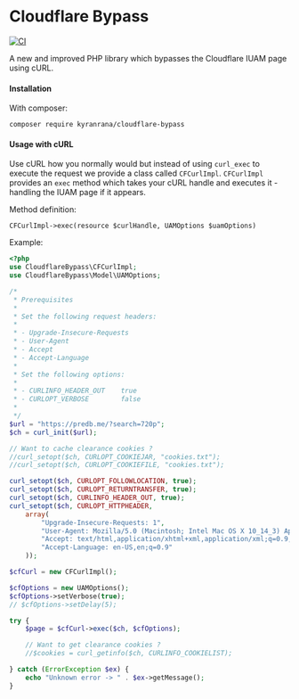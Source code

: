 # Cloudflare Bypass

[![CI](https://github.com/KyranRana/cloudflare-bypass/workflows/CI/badge.svg)](https://github.com/jaymoulin/cloudflare-bypass/actions?query=workflow%3ACI)

A new and improved PHP library which bypasses the Cloudflare IUAM page using cURL.


#### Installation

With composer:

`composer require kyranrana/cloudflare-bypass`


#### Usage with cURL

Use cURL how you normally would but instead of using `curl_exec` to execute the 
request we provide a class called `CFCurlImpl`. `CFCurlImpl` provides an `exec` method which takes your cURL handle and 
executes it - handling the IUAM page if it appears.

  
Method definition:
  
```
CFCurlImpl->exec(resource $curlHandle, UAMOptions $uamOptions)
``` 

Example:

```php
<?php
use CloudflareBypass\CFCurlImpl;
use CloudflareBypass\Model\UAMOptions;

/*
 * Prerequisites
 *
 * Set the following request headers:
 *
 * - Upgrade-Insecure-Requests
 * - User-Agent
 * - Accept
 * - Accept-Language
 *
 * Set the following options:
 *
 * - CURLINFO_HEADER_OUT    true
 * - CURLOPT_VERBOSE        false
 *
 */
$url = "https://predb.me/?search=720p";
$ch = curl_init($url);

// Want to cache clearance cookies ?
//curl_setopt($ch, CURLOPT_COOKIEJAR, "cookies.txt");
//curl_setopt($ch, CURLOPT_COOKIEFILE, "cookies.txt");

curl_setopt($ch, CURLOPT_FOLLOWLOCATION, true);
curl_setopt($ch, CURLOPT_RETURNTRANSFER, true);
curl_setopt($ch, CURLINFO_HEADER_OUT, true);
curl_setopt($ch, CURLOPT_HTTPHEADER,
    array(
        "Upgrade-Insecure-Requests: 1",
        "User-Agent: Mozilla/5.0 (Macintosh; Intel Mac OS X 10_14_3) AppleWebKit/537.36 (KHTML, like Gecko) Chrome/76.0.3809.100 Safari/537.36",
        "Accept: text/html,application/xhtml+xml,application/xml;q=0.9,image/webp,image/apng,*/*;q=0.8,application/signed-exchange;v=b3",
        "Accept-Language: en-US,en;q=0.9"
    ));

$cfCurl = new CFCurlImpl();

$cfOptions = new UAMOptions();
$cfOptions->setVerbose(true);
// $cfOptions->setDelay(5);

try {
    $page = $cfCurl->exec($ch, $cfOptions);

    // Want to get clearance cookies ?
    //$cookies = curl_getinfo($ch, CURLINFO_COOKIELIST);

} catch (ErrorException $ex) {
    echo "Unknown error -> " . $ex->getMessage();
}
```
